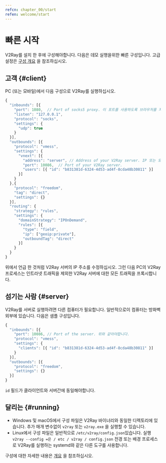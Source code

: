 ```yaml
---
refcn: chapter_00/start
refen: welcome/start
---
```

# 빠른 시작

V2Ray를 설치 한 후에 구성해야합니다. 다음은 데모 실행을위한 빠른 구성입니다. 고급 설정은 [구성 개요](../configuration/overview.md) 을 참조하십시오.

## 고객 {#client}

PC (또는 모바일)에서 다음 구성으로 V2Ray를 실행하십시오.

```javascript
{
  "inbounds": [{
    "port": 1080,  // Port of socks5 proxy. 이 포트를 사용하도록 브라우저를 지정하십시오.
    "listen": "127.0.0.1",
    "protocol": "socks",
    "settings": {
      "udp": true
    }
  }],
  "outbounds": [{
    "protocol": "vmess",
    "settings": {
      "vnext": [{
        "address": "server", // Address of your V2Ray server. IP 또는 도메인 주소 일 수 있습니다.
        "port": 10086,  // Port of your V2Ray server.
        "users": [{ "id": "b831381d-6324-4d53-ad4f-8cda48b30811" }]
      }]
    }
  },{
    "protocol": "freedom",
    "tag": "direct",
    "settings": {}
  }],
  "routing": {
    "strategy": "rules",
    "settings": {
      "domainStrategy": "IPOnDemand",
      "rules": [{
        "type": "field",
        "ip": ["geoip:private"],
        "outboundTag": "direct"
      }]
    }
  }
}
```

위에서 언급 한 것처럼 V2Ray 서버의 IP 주소를 수정하십시오. 그런 다음 PC의 V2Ray 프로세스는 인트라넷 트래픽을 제외한 V2Ray 서버에 대한 모든 트래픽을 프록시합니다.

## 섬기는 사람 {#server}

V2Ray를 서버로 실행하려면 다른 컴퓨터가 필요합니다. 일반적으로이 컴퓨터는 방화벽 외부에 있습니다. 다음은 샘플 구성입니다.

```javascript
{
  "inbounds": [{
    "port": 10086, // Port of the server. 위와 같아야합니다.
    "protocol": "vmess",
    "settings": {
      "clients": [{ "id": "b831381d-6324-4d53-ad4f-8cda48b30811" }]
    }
  }],
  "outbounds": [{
    "protocol": "freedom",
    "settings": {}
  }]
}
```

`id` 필드가 클라이언트와 서버간에 동일해야합니다.

## 달리는 {#running}

* Windows 및 macOS에서 구성 파일은 V2Ray 바이너리와 동일한 디렉토리에 있습니다. 추가 매개 변수없이 `v2ray` 또는 `v2ray.exe` 을 실행할 수 있습니다.
* Linux에서 구성 파일은 일반적으로 `/etc/v2ray/config.json`있습니다. 실행 `v2ray --config =은 / etc / v2ray / config.json` 전경 또는 배경 프로세스로 V2Ray를 실행하는 systemd와 같은 다른 도구를 사용합니다.

구성에 대한 자세한 내용은 [개요](../configuration/overview.md) 을 참조하십시오.